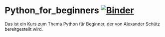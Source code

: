 # Python_for_beginners [![Binder](https://mybinder.org/badge_logo.svg)](https://mybinder.org/v2/gh/x40x1/Python_for_beginners/HEAD?urlpath=https%3A%2F%2Fgithub.com%2Fx40x1%2FPython_for_beginners%2Fblob%2F19e985e8ce8e8bebfabf617bcc291bd9f484fa20%2FPython%2520f%25C3%25BCr%2520Einsteiger.ipynb)

Das ist ein Kurs zum Thema Python für Beginner, der von Alexander Schütz bereitgestellt wird.
